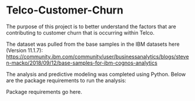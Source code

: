 # Telco-Customer-Churn

The purpose of this project is to better understand the factors that are contributing to customer churn that is occurring within Telco.

The dataset was pulled from the base samples in the IBM datasets here (Version 11.1.7): https://community.ibm.com/community/user/businessanalytics/blogs/steven-macko/2018/09/12/base-samples-for-ibm-cognos-analytics

The analysis and predictive modeling was completed using Python.  Below are the package requirements to run the analysis:

Package requirements go here.
